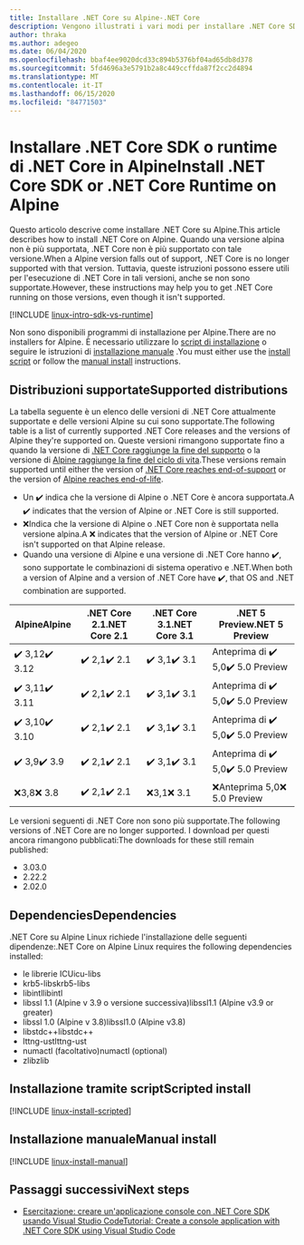 ```yaml
---
title: Installare .NET Core su Alpine-.NET Core
description: Vengono illustrati i vari modi per installare .NET Core SDK e il runtime di .NET Core in Alpine.
author: thraka
ms.author: adegeo
ms.date: 06/04/2020
ms.openlocfilehash: bbaf4ee9020dcd33c894b5376bf04ad65db8d378
ms.sourcegitcommit: 5fd4696a3e5791b2a8c449ccffda87f2cc2d4894
ms.translationtype: MT
ms.contentlocale: it-IT
ms.lasthandoff: 06/15/2020
ms.locfileid: "84771503"
---
```

# <a name="install-net-core-sdk-or-net-core-runtime-on-alpine"></a><span data-ttu-id="b7770-103">Installare .NET Core SDK o runtime di .NET Core in Alpine</span><span class="sxs-lookup"><span data-stu-id="b7770-103">Install .NET Core SDK or .NET Core Runtime on Alpine</span></span>

<span data-ttu-id="b7770-104">Questo articolo descrive come installare .NET Core su Alpine.</span><span class="sxs-lookup"><span data-stu-id="b7770-104">This article describes how to install .NET Core on Alpine.</span></span> <span data-ttu-id="b7770-105">Quando una versione alpina non è più supportata, .NET Core non è più supportato con tale versione.</span><span class="sxs-lookup"><span data-stu-id="b7770-105">When a Alpine version falls out of support, .NET Core is no longer supported with that version.</span></span> <span data-ttu-id="b7770-106">Tuttavia, queste istruzioni possono essere utili per l'esecuzione di .NET Core in tali versioni, anche se non sono supportate.</span><span class="sxs-lookup"><span data-stu-id="b7770-106">However, these instructions may help you to get .NET Core running on those versions, even though it isn't supported.</span></span>

[!INCLUDE [linux-intro-sdk-vs-runtime](includes/linux-intro-sdk-vs-runtime.md)]

<span data-ttu-id="b7770-107">Non sono disponibili programmi di installazione per Alpine.</span><span class="sxs-lookup"><span data-stu-id="b7770-107">There are no installers for Alpine.</span></span> <span data-ttu-id="b7770-108">È necessario utilizzare lo [script di installazione](#scripted-install) o seguire le istruzioni di [installazione manuale](#manual-install) .</span><span class="sxs-lookup"><span data-stu-id="b7770-108">You must either use the [install script](#scripted-install) or follow the [manual install](#manual-install) instructions.</span></span>

## <a name="supported-distributions"></a><span data-ttu-id="b7770-109">Distribuzioni supportate</span><span class="sxs-lookup"><span data-stu-id="b7770-109">Supported distributions</span></span>

<span data-ttu-id="b7770-110">La tabella seguente è un elenco delle versioni di .NET Core attualmente supportate e delle versioni Alpine su cui sono supportate.</span><span class="sxs-lookup"><span data-stu-id="b7770-110">The following table is a list of currently supported .NET Core releases and the versions of Alpine they're supported on.</span></span> <span data-ttu-id="b7770-111">Queste versioni rimangono supportate fino a quando la versione di [.NET Core raggiunge la fine del supporto](https://dotnet.microsoft.com/platform/support/policy/dotnet-core) o la versione di [Alpine raggiunge la fine del ciclo di vita](https://wiki.alpinelinux.org/wiki/Alpine_Linux:Releases).</span><span class="sxs-lookup"><span data-stu-id="b7770-111">These versions remain supported until either the version of [.NET Core reaches end-of-support](https://dotnet.microsoft.com/platform/support/policy/dotnet-core) or the version of [Alpine reaches end-of-life](https://wiki.alpinelinux.org/wiki/Alpine_Linux:Releases).</span></span>

- <span data-ttu-id="b7770-112">Un ✔️ indica che la versione di Alpine o .NET Core è ancora supportata.</span><span class="sxs-lookup"><span data-stu-id="b7770-112">A ✔️ indicates that the version of Alpine or .NET Core is still supported.</span></span>
- <span data-ttu-id="b7770-113">❌Indica che la versione di Alpine o .NET Core non è supportata nella versione alpina.</span><span class="sxs-lookup"><span data-stu-id="b7770-113">A ❌ indicates that the version of Alpine or .NET Core isn't supported on that Alpine release.</span></span>
- <span data-ttu-id="b7770-114">Quando una versione di Alpine e una versione di .NET Core hanno ✔️, sono supportate le combinazioni di sistema operativo e .NET.</span><span class="sxs-lookup"><span data-stu-id="b7770-114">When both a version of Alpine and a version of .NET Core have ✔️, that OS and .NET combination are supported.</span></span>

| <span data-ttu-id="b7770-115">Alpine</span><span class="sxs-lookup"><span data-stu-id="b7770-115">Alpine</span></span>                   | <span data-ttu-id="b7770-116">.NET Core 2.1</span><span class="sxs-lookup"><span data-stu-id="b7770-116">.NET Core 2.1</span></span> | <span data-ttu-id="b7770-117">.NET Core 3.1</span><span class="sxs-lookup"><span data-stu-id="b7770-117">.NET Core 3.1</span></span> | <span data-ttu-id="b7770-118">.NET 5 Preview</span><span class="sxs-lookup"><span data-stu-id="b7770-118">.NET 5 Preview</span></span> |
|--------------------------|---------------|---------------|----------------|
| <span data-ttu-id="b7770-119">✔️ 3,12</span><span class="sxs-lookup"><span data-stu-id="b7770-119">✔️ 3.12</span></span>  | <span data-ttu-id="b7770-120">✔️ 2,1</span><span class="sxs-lookup"><span data-stu-id="b7770-120">✔️ 2.1</span></span>        | <span data-ttu-id="b7770-121">✔️ 3,1</span><span class="sxs-lookup"><span data-stu-id="b7770-121">✔️ 3.1</span></span>        | <span data-ttu-id="b7770-122">Anteprima di ✔️ 5,0</span><span class="sxs-lookup"><span data-stu-id="b7770-122">✔️ 5.0 Preview</span></span> |
| <span data-ttu-id="b7770-123">✔️ 3,11</span><span class="sxs-lookup"><span data-stu-id="b7770-123">✔️ 3.11</span></span>  | <span data-ttu-id="b7770-124">✔️ 2,1</span><span class="sxs-lookup"><span data-stu-id="b7770-124">✔️ 2.1</span></span>        | <span data-ttu-id="b7770-125">✔️ 3,1</span><span class="sxs-lookup"><span data-stu-id="b7770-125">✔️ 3.1</span></span>        | <span data-ttu-id="b7770-126">Anteprima di ✔️ 5,0</span><span class="sxs-lookup"><span data-stu-id="b7770-126">✔️ 5.0 Preview</span></span> |
| <span data-ttu-id="b7770-127">✔️ 3,10</span><span class="sxs-lookup"><span data-stu-id="b7770-127">✔️ 3.10</span></span>  | <span data-ttu-id="b7770-128">✔️ 2,1</span><span class="sxs-lookup"><span data-stu-id="b7770-128">✔️ 2.1</span></span>        | <span data-ttu-id="b7770-129">✔️ 3,1</span><span class="sxs-lookup"><span data-stu-id="b7770-129">✔️ 3.1</span></span>        | <span data-ttu-id="b7770-130">Anteprima di ✔️ 5,0</span><span class="sxs-lookup"><span data-stu-id="b7770-130">✔️ 5.0 Preview</span></span> |
| <span data-ttu-id="b7770-131">✔️ 3,9</span><span class="sxs-lookup"><span data-stu-id="b7770-131">✔️ 3.9</span></span>   | <span data-ttu-id="b7770-132">✔️ 2,1</span><span class="sxs-lookup"><span data-stu-id="b7770-132">✔️ 2.1</span></span>        | <span data-ttu-id="b7770-133">✔️ 3,1</span><span class="sxs-lookup"><span data-stu-id="b7770-133">✔️ 3.1</span></span>        | <span data-ttu-id="b7770-134">Anteprima di ✔️ 5,0</span><span class="sxs-lookup"><span data-stu-id="b7770-134">✔️ 5.0 Preview</span></span> |
| <span data-ttu-id="b7770-135">❌3,8</span><span class="sxs-lookup"><span data-stu-id="b7770-135">❌ 3.8</span></span>   | <span data-ttu-id="b7770-136">✔️ 2,1</span><span class="sxs-lookup"><span data-stu-id="b7770-136">✔️ 2.1</span></span>        | <span data-ttu-id="b7770-137">❌3,1</span><span class="sxs-lookup"><span data-stu-id="b7770-137">❌ 3.1</span></span>        | <span data-ttu-id="b7770-138">❌Anteprima 5,0</span><span class="sxs-lookup"><span data-stu-id="b7770-138">❌ 5.0 Preview</span></span> |

<span data-ttu-id="b7770-139">Le versioni seguenti di .NET Core non sono più supportate.</span><span class="sxs-lookup"><span data-stu-id="b7770-139">The following versions of .NET Core are no longer supported.</span></span> <span data-ttu-id="b7770-140">I download per questi ancora rimangono pubblicati:</span><span class="sxs-lookup"><span data-stu-id="b7770-140">The downloads for these still remain published:</span></span>

- <span data-ttu-id="b7770-141">3.0</span><span class="sxs-lookup"><span data-stu-id="b7770-141">3.0</span></span>
- <span data-ttu-id="b7770-142">2.2</span><span class="sxs-lookup"><span data-stu-id="b7770-142">2.2</span></span>
- <span data-ttu-id="b7770-143">2.0</span><span class="sxs-lookup"><span data-stu-id="b7770-143">2.0</span></span>

## <a name="dependencies"></a><span data-ttu-id="b7770-144">Dependencies</span><span class="sxs-lookup"><span data-stu-id="b7770-144">Dependencies</span></span>

<span data-ttu-id="b7770-145">.NET Core su Alpine Linux richiede l'installazione delle seguenti dipendenze:</span><span class="sxs-lookup"><span data-stu-id="b7770-145">.NET Core on Alpine Linux requires the following dependencies installed:</span></span>

- <span data-ttu-id="b7770-146">le librerie ICU</span><span class="sxs-lookup"><span data-stu-id="b7770-146">icu-libs</span></span>
- <span data-ttu-id="b7770-147">krb5-libs</span><span class="sxs-lookup"><span data-stu-id="b7770-147">krb5-libs</span></span>
- <span data-ttu-id="b7770-148">libintl</span><span class="sxs-lookup"><span data-stu-id="b7770-148">libintl</span></span>
- <span data-ttu-id="b7770-149">libssl 1.1 (Alpine v 3.9 o versione successiva)</span><span class="sxs-lookup"><span data-stu-id="b7770-149">libssl1.1 (Alpine v3.9 or greater)</span></span>
- <span data-ttu-id="b7770-150">libssl 1.0 (Alpine v 3.8)</span><span class="sxs-lookup"><span data-stu-id="b7770-150">libssl1.0 (Alpine v3.8)</span></span>
- <span data-ttu-id="b7770-151">libstdc++</span><span class="sxs-lookup"><span data-stu-id="b7770-151">libstdc++</span></span>
- <span data-ttu-id="b7770-152">lttng-ust</span><span class="sxs-lookup"><span data-stu-id="b7770-152">lttng-ust</span></span>
- <span data-ttu-id="b7770-153">numactl (facoltativo)</span><span class="sxs-lookup"><span data-stu-id="b7770-153">numactl (optional)</span></span>
- <span data-ttu-id="b7770-154">zlib</span><span class="sxs-lookup"><span data-stu-id="b7770-154">zlib</span></span>

## <a name="scripted-install"></a><span data-ttu-id="b7770-155">Installazione tramite script</span><span class="sxs-lookup"><span data-stu-id="b7770-155">Scripted install</span></span>

[!INCLUDE [linux-install-scripted](includes/linux-install-scripted.md)]

## <a name="manual-install"></a><span data-ttu-id="b7770-156">Installazione manuale</span><span class="sxs-lookup"><span data-stu-id="b7770-156">Manual install</span></span>

[!INCLUDE [linux-install-manual](includes/linux-install-manual.md)]

## <a name="next-steps"></a><span data-ttu-id="b7770-157">Passaggi successivi</span><span class="sxs-lookup"><span data-stu-id="b7770-157">Next steps</span></span>

- [<span data-ttu-id="b7770-158">Esercitazione: creare un'applicazione console con .NET Core SDK usando Visual Studio Code</span><span class="sxs-lookup"><span data-stu-id="b7770-158">Tutorial: Create a console application with .NET Core SDK using Visual Studio Code</span></span>](../tutorials/with-visual-studio-code.md)
